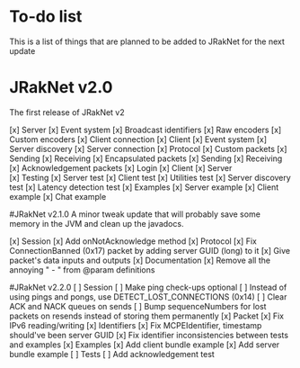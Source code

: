 # To-do list
This is a list of things that are planned to be added to JRakNet for the next update

# JRakNet v2.0
The first release of JRakNet v2

[x] Server
	[x] Event system
	[x] Broadcast identifiers
		[x] Raw encoders
		[x] Custom encoders
	[x] Client connection
[x] Client
	[x] Event system
	[x] Server discovery
	[x] Server connection
[x] Protocol
	[x] Custom packets
		[x] Sending
		[x] Receiving
	[x] Encapsulated packets
		[x] Sending
		[x] Receiving
	[x] Acknowledgement packets
	[x] Login
		[x] Client
		[x] Server		
[x] Testing
	[x] Server test
	[x] Client test
	[x] Utilities test
	[x] Server discovery test
	[x] Latency detection test
	[x] Examples
		[x] Server example
		[x] Client example
		[x] Chat example
		
#JRakNet v2.1.0
A minor tweak update that will probably save some memory in the JVM and clean up the javadocs.

[x] Session
	[x] Add onNotAcknowledge method
[x] Protocol
	[x] Fix ConnectionBanned (0x17) packet by adding server GUID (long) to it
	[x] Give packet's data inputs and outputs
[x] Documentation
	[x] Remove all the annoying " - " from @param definitions
	
#JRakNet v2.2.0
[ ] Session
	[ ] Make ping check-ups optional
	[ ] Instead of using pings and pongs, use DETECT_LOST_CONNECTIONS (0x14)
	[ ] Clear ACK and NACK queues on sends
	[ ] Bump sequenceNumbers for lost packets on resends instead of storing them permanently
[x] Packet
	[x] Fix IPv6 reading/writing
[x] Identifiers
	[x] Fix MCPEIdentifier, timestamp should've been server GUID
	[x] Fix identifier inconsistencies between tests and examples
[x] Examples
	[x] Add client bundle example
	[x] Add server bundle example
[ ] Tests
	[ ] Add acknowledgement test